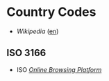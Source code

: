 # Country Codes
- *Wikipedia* ([en](http://en.wikipedia.org/wiki/Country_code "Country Code"))

## ISO 3166
- ISO [*Online Browsing Platform*](http://iso.org/obp/ui)
